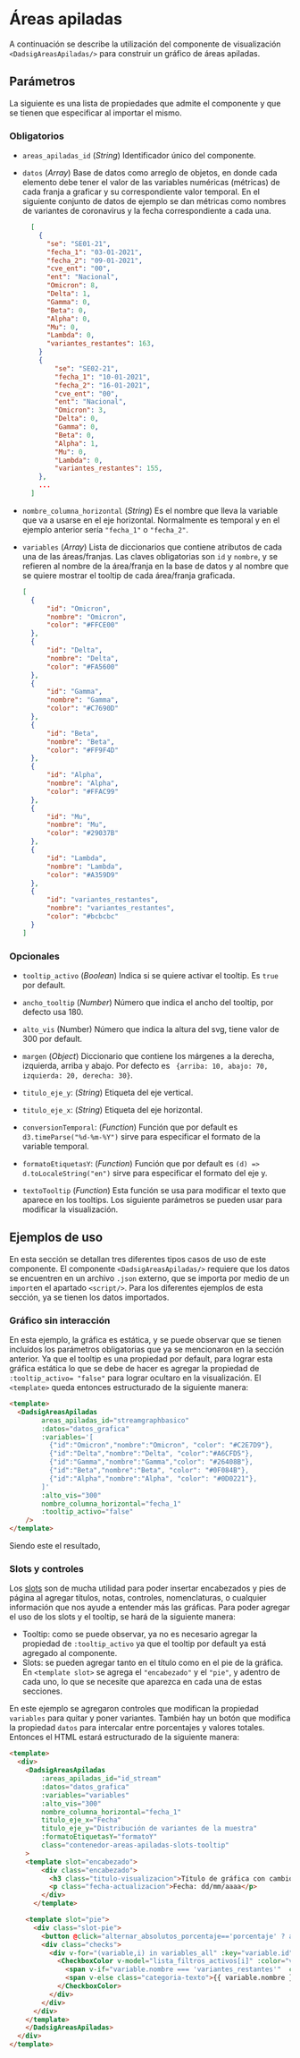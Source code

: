 # Áreas apiladas

A continuación se describe la utilización del componente de visualización `<DadsigAreasApiladas/>` para construir un
gráfico de áreas apiladas.

<areas-apiladas-slots-tooltip/>

## Parámetros
La siguiente es una lista de propiedades que admite el componente y que se tienen que especificar al importar el mismo.


### Obligatorios

* `areas_apiladas_id` (_String_) Identificador único del componente.
* `datos` (_Array_) Base de datos como arreglo de objetos, en donde cada elemento debe tener el valor de las variables 
numéricas (métricas) de cada franja a graficar y su correspondiente valor temporal. En el siguiente conjunto de datos 
de ejemplo se dan métricas como nombres de variantes de coronavirus y la fecha correspondiente a cada una.

    ```json
      [
        {
          "se": "SE01-21",
          "fecha_1": "03-01-2021",
          "fecha_2": "09-01-2021",
          "cve_ent": "00",
          "ent": "Nacional",
          "Omicron": 8,
          "Delta": 1,
          "Gamma": 0,
          "Beta": 0,
          "Alpha": 0,
          "Mu": 0,
          "Lambda": 0,
          "variantes_restantes": 163,
        }
        {
            "se": "SE02-21",
            "fecha_1": "10-01-2021",
            "fecha_2": "16-01-2021",
            "cve_ent": "00",
            "ent": "Nacional",
            "Omicron": 3,
            "Delta": 0,
            "Gamma": 0,
            "Beta": 0,
            "Alpha": 1,
            "Mu": 0,
            "Lambda": 0,
            "variantes_restantes": 155,
        },
        ...
      ]
    ```

* `nombre_columna_horizontal` (_String_) Es el nombre que lleva la variable que va a usarse en el eje horizontal.
  Normalmente es temporal y en el ejemplo anterior sería `"fecha_1"` o `"fecha_2"`.
* `variables` (_Array_) Lista de diccionarios que contiene atributos de cada una de las áreas/franjas. Las claves
  obligatorias son `id` y `nombre`, y se refieren al nombre de la área/franja en la base de datos y al nombre que se quiere 
  mostrar el tooltip de cada área/franja graficada.

  ```json
  [
    {
        "id": "Omicron",
        "nombre": "Omicron",
        "color": "#FFCE00"
    },
    {
        "id": "Delta",
        "nombre": "Delta",
        "color": "#FA5600"
    },
    {
        "id": "Gamma",
        "nombre": "Gamma",
        "color": "#C7690D"
    },
    {
        "id": "Beta",
        "nombre": "Beta",
        "color": "#FF9F4D"
    },
    {
        "id": "Alpha",
        "nombre": "Alpha",
        "color": "#FFAC99"
    },
    {
        "id": "Mu",
        "nombre": "Mu",
        "color": "#29037B"
    },
    {
        "id": "Lambda",
        "nombre": "Lambda",
        "color": "#A359D9"
    },
    {
        "id": "variantes_restantes",
        "nombre": "variantes_restantes",
        "color": "#bcbcbc"
    }
  ]
  ```

### Opcionales


* `tooltip_activo` (_Boolean_) Indica si se quiere activar el tooltip. Es `true` por default.

* `ancho_tooltip` (_Number_) Número que indica el ancho del tooltip, por defecto usa 180.
* `alto_vis` (Number) Número que indica la altura del svg, tiene valor de 300 por default.
* `margen` (_Object_) Diccionario que contiene los márgenes a la derecha, izquierda, arriba y abajo. Por defecto
  es ` {arriba: 10, abajo: 70, izquierda: 20, derecha: 30}`.
* `titulo_eje_y`: (_String_) Etiqueta del eje vertical.
* `titulo_eje_x`: (_String_) Etiqueta del eje horizontal.
* `conversionTemporal`: (_Function_) Función que por default es `d3.timeParse("%d-%m-%Y")` sirve para especificar el
  formato de la variable temporal.
* `formatoEtiquetasY`: (_Function_) Función que por default es `(d) =>  d.toLocaleString("en")` sirve para especificar el
  formato del eje y.
* `textoTooltip` (_Function_) Esta función se usa para modificar el texto que aparece en los tooltips.
Los siguiente parámetros se pueden usar para modificar la visualización.


## Ejemplos de uso

En esta sección se detallan tres diferentes tipos casos de uso de este componente. El componente `<DadsigAreasApiladas/>`
requiere que los datos se encuentren en un archivo `.json` externo, que se importa por medio de un `import`en el 
apartado `<script/>`. Para los diferentes ejemplos de esta sección, ya se tienen los datos importados.

### Gráfico sin interacción

En esta ejemplo, la gráfica es estática, y se puede observar que se tienen incluídos los parámetros obligatorias que ya
se mencionaron en la sección anterior. Ya que el tooltip es una propiedad por default, para lograr esta gráfica estática
lo que se debe de hacer es agregar la propiedad de `:tooltip_activo= "false"` para lograr ocultaro en la visualización. 
El `<template>` queda entonces estructurado de la siguiente manera:


```html
<template>
  <DadsigAreasApiladas
        areas_apiladas_id="streamgraphbasico"
        :datos="datos_grafica"
        :variables='[
          {"id":"Omicron","nombre":"Omicron", "color": "#C2E7D9"},
          {"id":"Delta","nombre":"Delta", "color":"#A6CFD5"},
          {"id":"Gamma","nombre":"Gamma","color": "#26408B"},
          {"id":"Beta","nombre":"Beta", "color": "#0F084B"},
          {"id":"Alpha","nombre":"Alpha", "color": "#0D0221"},
        ]'
        :alto_vis="300"
        nombre_columna_horizontal="fecha_1"
        :tooltip_activo="false"
    />
</template>
```

Siendo este el resultado,

<areas-apiladas-basico/>


### Slots y controles

Los [slots](https://vuejs.org/guide/components/slots.html) son de mucha utilidad para poder insertar encabezados y pies 
de página al agregar títulos, notas, controles, nomenclaturas, o cualquier información que nos ayude a entender más 
las gráficas. Para poder agregar el uso de los slots y el tooltip, se hará de la siguiente manera:

* Tooltip: como se puede observar, ya no es necesario agregar la propiedad de `:tooltip_activo` ya que el tooltip por 
  default ya está agregado al componente.
* Slots: se pueden agregar tanto en el título como en el pie de la gráfica. En `<template slot>` se agrega el
  `"encabezado"` y el `"pie"`, y adentro de cada uno, lo que se necesite que aparezca en cada una de estas secciones.

En este ejemplo se agregaron controles que modifican la propiedad `variables` para quitar y poner variantes. También hay un botón que modifica la propiedad `datos` para intercalar entre porcentajes y valores totales.
Entonces el HTML estará estructurado de la siguiente manera:

```html
<template>
  <div>
    <DadsigAreasApiladas
        :areas_apiladas_id="id_stream"
        :datos="datos_grafica"
        :variables="variables"
        :alto_vis="300"
        nombre_columna_horizontal="fecha_1"
        titulo_eje_x="Fecha"
        titulo_eje_y="Distribución de variantes de la muestra"
        :formatoEtiquetasY="formatoY"
        class="contenedor-areas-apiladas-slots-tooltip"
    >
    <template slot="encabezado">
        <div class="encabezado">
          <h3 class="titulo-visualizacion">Título de gráfica con cambio de datos</h3>
          <p class="fecha-actualizacion">Fecha: dd/mm/aaaa</p>
        </div>
      </template>

    <template slot="pie">
      <div class="slot-pie">
        <button @click="alternar_absolutos_porcentaje=='porcentaje' ? alternar_absolutos_porcentaje ='absolutos':alternar_absolutos_porcentaje = 'porcentaje'">{{alternar_absolutos_porcentaje}}</button>
        <div class="checks">
          <div v-for="(variable,i) in variables_all" :key="variable.id" class="label-1">
            <CheckboxColor v-model="lista_filtros_activos[i]" :color="variable.color">
              <span v-if="variable.nombre === 'variantes_restantes'"  class="categoria-texto">Otras variantes</span>
              <span v-else class="categoria-texto">{{ variable.nombre }}</span>
            </CheckboxColor>
          </div>
        </div>
      </div>
    </template>
    </DadsigAreasApiladas>
  </div>
</template>
```
<areas-apiladas-slots-tooltip
  id_stream="streamgraph2"
/>


